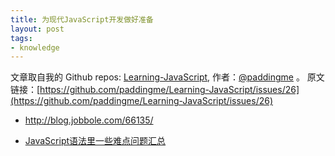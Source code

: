 ```yaml
---
title: 为现代JavaScript开发做好准备
layout: post
tags:
- knowledge
---
```



 文章取自我的 Github  repos: [Learning-JavaScript](https://github.com/paddingme/Learning-JavaScript), 作者：[@paddingme](http://padding.me/about.html) 。
原文链接：[https://github.com/paddingme/Learning-JavaScript/issues/26](https://github.com/paddingme/Learning-JavaScript/issues/26)

- http://blog.jobbole.com/66135/

- [JavaScript语法里一些难点问题汇总](http://www.codeceo.com/article/javascript-problems.html)